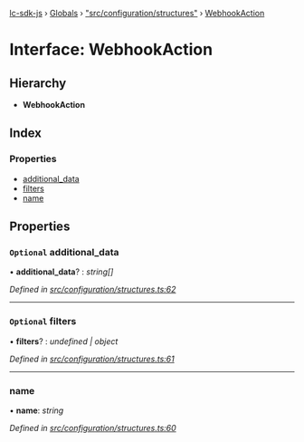 [lc-sdk-js](../README.md) › [Globals](../globals.md) › ["src/configuration/structures"](../modules/_src_configuration_structures_.md) › [WebhookAction](_src_configuration_structures_.webhookaction.md)

# Interface: WebhookAction

## Hierarchy

* **WebhookAction**

## Index

### Properties

* [additional_data](_src_configuration_structures_.webhookaction.md#optional-additional_data)
* [filters](_src_configuration_structures_.webhookaction.md#optional-filters)
* [name](_src_configuration_structures_.webhookaction.md#name)

## Properties

### `Optional` additional_data

• **additional_data**? : *string[]*

*Defined in [src/configuration/structures.ts:62](https://github.com/livechat/lc-sdk-js/blob/5281c0a/src/configuration/structures.ts#L62)*

___

### `Optional` filters

• **filters**? : *undefined | object*

*Defined in [src/configuration/structures.ts:61](https://github.com/livechat/lc-sdk-js/blob/5281c0a/src/configuration/structures.ts#L61)*

___

###  name

• **name**: *string*

*Defined in [src/configuration/structures.ts:60](https://github.com/livechat/lc-sdk-js/blob/5281c0a/src/configuration/structures.ts#L60)*
